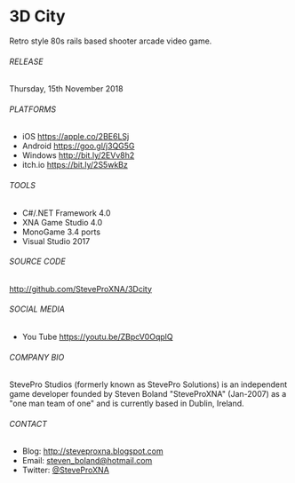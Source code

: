 # 3D City
Retro style 80s rails based shooter arcade video game.

###### RELEASE
Thursday, 15th November 2018

###### PLATFORMS
- iOS		  https://apple.co/2BE6LSj
- Android	https://goo.gl/j3QG5G
- Windows	http://bit.ly/2EVv8h2
- itch.io	https://bit.ly/2S5wkBz

###### TOOLS
- C#/.NET Framework 4.0
- XNA Game Studio 4.0
- MonoGame 3.4 ports
- Visual Studio 2017

###### SOURCE CODE
http://github.com/SteveProXNA/3Dcity

###### SOCIAL MEDIA
- You Tube https://youtu.be/ZBpcV0OqplQ

###### COMPANY BIO
StevePro Studios (formerly known as StevePro Solutions) is an independent game developer founded by Steven Boland "SteveProXNA" (Jan-2007) as a "one man team of one" and is currently based in Dublin, Ireland.

###### CONTACT
- Blog:		http://steveproxna.blogspot.com
- Email:	steven_boland@hotmail.com
- Twitter:	[@SteveProXNA](http://twitter.com/SteveProXNA)
